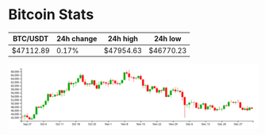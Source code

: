 # Bitcoin Stats

BTC/USDT|24h change|24h high|24h low|
|---|---|---|---|
|$47112.89|0.17%|$47954.63|$46770.23|

<img src="./chart.svg">
